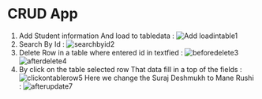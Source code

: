 # CRUD App 
1) Add Student information And load to tabledata :
![Add loadintable1](https://user-images.githubusercontent.com/68272031/155834770-cf26b42b-92f6-40d1-9580-baa245931bb2.PNG)
2) Search By Id :
![searchbyid2](https://user-images.githubusercontent.com/68272031/155834831-ff63367a-b0c2-4ddc-8144-27f056a9bcb8.PNG)
3) Delete Row in a table where entered id in textfied :
![beforedelete3](https://user-images.githubusercontent.com/68272031/155834890-3c8d68cb-3872-45a5-89c2-955df7fd76dd.PNG)
![afterdelete4](https://user-images.githubusercontent.com/68272031/155834895-1b7c728f-fa77-433b-ad92-09d06ce2027b.PNG)
4) By click on the table selected row That data fill in a top of the fields :
![clickontablerow5](https://user-images.githubusercontent.com/68272031/155835037-2c071327-945a-43bc-925f-7f019dd50982.PNG)
 Here we change the Suraj Deshmukh to Mane Rushi :
 ![afterupdate7](https://user-images.githubusercontent.com/68272031/155835083-63c8018c-c2c9-492f-808b-aa9f85a5e5f3.PNG)
